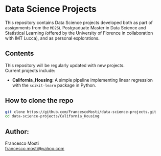 # Data Science Projects

This repository contains Data Science projects developed both as part of assignments from the `MD2SL` 
Postgraduate Master in Data Science and Statistical Learning (offered by the University of Florence in 
collaboration with IMT Lucca), and as personal explorations.

## Contents

This repository will be regularly updated with new projects.  
Current projects include:

- **California_Housing**: A simple pipeline implementing linear regression with the `scikit-learn` package in Python.

## How to clone the repo

```bash
git clone https://github.com/FrancescoMosti/data-science-projects.git
cd data-science-projects/California_Housing
```

## Author:
Francesco Mosti\
francesco.mosti@yahoo.com
